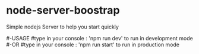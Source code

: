 # node-server-boostrap
Simple nodejs Server to help you start quickly

#-USAGE
#type in your console : 'npm run dev' to run in development mode
#-OR
#type in your console : 'npm run start' to run in production mode

